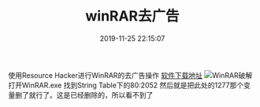 ﻿---
title: 'winRAR去广告'
date: 2019-11-25 22:15:07
tags:
 - WinRAR
 - 破解
categories:
 - 破解
---
使用Resource Hacker进行WinRAR的去广告操作
[软件下载地址](http://www.angusj.com/resourcehacker/)
![WinRAR破解](https://raw.githubusercontent.com/xfx98/ms/img/winrar-pojie.png)
打开WinRAR.exe 找到String Table下的80:2052
然后就是把此处的1277那个变量删了就行了。这是已经删除的，所以看不到了
